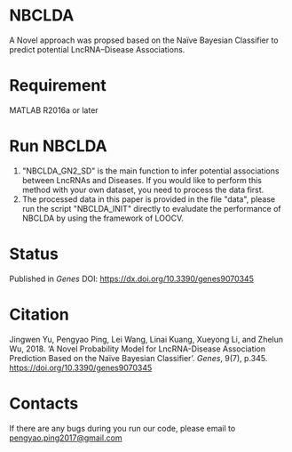 # NBCLDA
A Novel approach was propsed based on the Naïve Bayesian Classifier to predict potential LncRNA–Disease Associations. 

# Requirement
MATLAB R2016a or later

# Run NBCLDA
1. "NBCLDA_GN2_SD" is the main function to infer potential associations between LncRNAs and Diseases. If you would like to perform this method with your own dataset, you need to process the data first.
2. The processed data in this paper is provided in the file "data", please run the script "NBCLDA_INIT" directly to evaludate the performance of NBCLDA by using the framework of LOOCV.

# Status
Published in *Genes* DOI: https://dx.doi.org/10.3390/genes9070345

# Citation
Jingwen Yu, Pengyao Ping, Lei Wang, Linai Kuang, Xueyong Li, and Zhelun Wu, 2018. ‘A Novel Probability Model for LncRNA-Disease Association Prediction Based on the Naïve Bayesian Classifier’. *Genes*, 9(7), p.345. https://doi.org/10.3390/genes9070345

# Contacts
If there are any bugs during you run our code, please email to pengyao.ping2017@gmail.com
